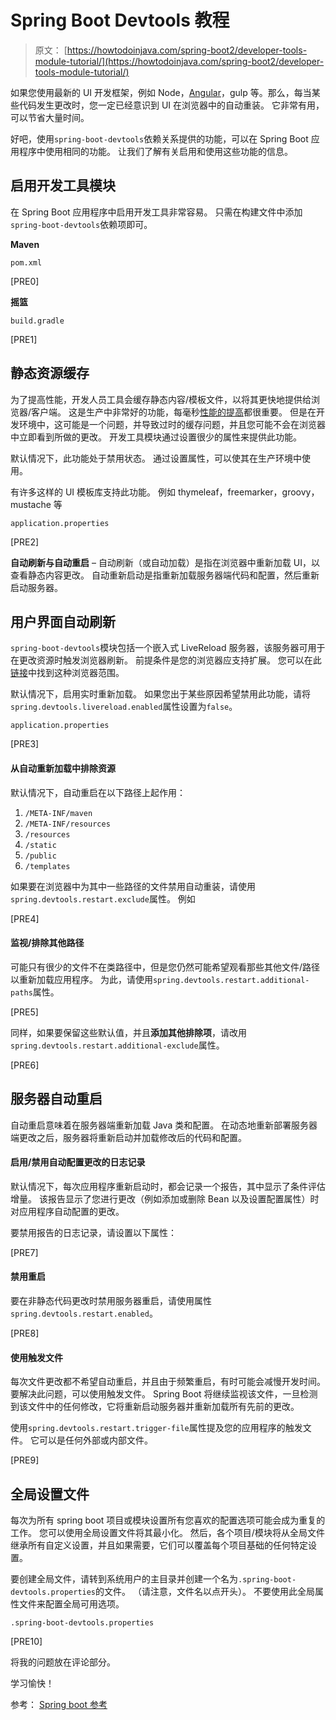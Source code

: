 # Spring Boot Devtools 教程

> 原文： [https://howtodoinjava.com/spring-boot2/developer-tools-module-tutorial/](https://howtodoinjava.com/spring-boot2/developer-tools-module-tutorial/)

如果您使用最新的 UI 开发框架，例如 Node，[Angular](https://howtodoinjava.com/angularjs/angularjs-tutorial-helloworld-example/)，gulp 等。那么，每当某些代码发生更改时，您一定已经意识到 UI 在浏览器中的自动重装。 它非常有用，可以节省大量时间。

好吧，使用`spring-boot-devtools`依赖关系提供的功能，可以在 Spring Boot 应用程序中使用相同的功能。 让我们了解有关启用和使用这些功能的信息。

## 启用开发工具模块

在 Spring Boot 应用程序中启用开发工具非常容易。 只需在构建文件中添加`spring-boot-devtools`依赖项即可。

**Maven**

`pom.xml`

[PRE0]

**摇篮**

`build.gradle`

[PRE1]

## 静态资源缓存

为了提高性能，开发人员工具会缓存静态内容/模板文件，以将其更快地提供给浏览器/客户端。 这是生产中非常好的功能，每毫秒[性能的提高](https://howtodoinjava.com/best-practices/improving-web-application-performance/)都很重要。 但是在开发环境中，这可能是一个问题，并导致过时的缓存问题，并且您可能不会在浏览器中立即看到所做的更改。 开发工具模块通过设置很少的属性来提供此功能。

默认情况下，此功能处于禁用状态。 通过设置属性，可以使其在生产环境中使用。

有许多这样的 UI 模板库支持此功能。 例如 thymeleaf，freemarker，groovy，mustache 等

`application.properties`

[PRE2]

**自动刷新与自动重启** – 自动刷新（或自动加载）是指在浏览器中重新加载 UI，以查看静态内容更改。 自动重新启动是指重新加载服务器端代码和配置，然后重新启动服务器。

## 用户界面自动刷新

`spring-boot-devtools`模块包括一个嵌入式 LiveReload 服务器，该服务器可用于在更改资源时触发浏览器刷新。 前提条件是您的浏览器应支持扩展。 您可以在此[链接](https://livereload.com/extensions/)中找到这种浏览器范围。

默认情况下，启用实时重新加载。 如果您出于某些原因希望禁用此功能，请将`spring.devtools.livereload.enabled`属性设置为`false`。

`application.properties`

[PRE3]

#### 从自动重新加载中排除资源

默认情况下，自动重启在以下路径上起作用：

1.  `/META-INF/maven`
2.  `/META-INF/resources`
3.  `/resources`
4.  `/static`
5.  `/public`
6.  `/templates`

如果要在浏览器中为其中一些路径的文件禁用自动重装，请使用`spring.devtools.restart.exclude`属性。 例如

[PRE4]

#### 监视/排除其他路径

可能只有很少的文件不在类路径中，但是您仍然可能希望观看那些其他文件/路径以重新加载应用程序。 为此，请使用`spring.devtools.restart.additional-paths`属性。

[PRE5]

同样，如果要保留这些默认值，并且**添加其他排除项**，请改用`spring.devtools.restart.additional-exclude`属性。

[PRE6]

## 服务器自动重启

自动重启意味着在服务器端重新加载 Java 类和配置。 在动态地重新部署服务器端更改之后，服务器将重新启动并加载修改后的代码和配置。

#### 启用/禁用自动配置更改的日志记录

默认情况下，每次应用程序重新启动时，都会记录一个报告，其中显示了条件评估增量。 该报告显示了您进行更改（例如添加或删除 Bean 以及设置配置属性）时对应用程序自动配置的更改。

要禁用报告的日志记录，请设置以下属性：

[PRE7]

#### 禁用重启

要在非静态代码更改时禁用服务器重启，请使用属性`spring.devtools.restart.enabled`。

[PRE8]

#### 使用触发文件

每次文件更改都不希望自动重启，并且由于频繁重启，有时可能会减慢开发时间。 要解决此问题，可以使用触发文件。 Spring Boot 将继续监视该文件，一旦检测到该文件中的任何修改，它将重新启动服务器并重新加载所有先前的更改。

使用`spring.devtools.restart.trigger-file`属性提及您的应用程序的触发文件。 它可以是任何外部或内部文件。

[PRE9]

## 全局设置文件

每次为所有 spring boot 项目或模块设置所有您喜欢的配置选项可能会成为重复的工作。 您可以使用全局设置文件将其最小化。 然后，各个项目/模块将从全局文件继承所有自定义设置，并且如果需要，它们可以覆盖每个项目基础的任何特定设置。

要创建全局文件，请转到系统用户的主目录并创建一个名为`.spring-boot-devtools.properties`的文件。 （请注意，文件名以点开头）。 不要使用此全局属性文件来配置全局可用选项。

`.spring-boot-devtools.properties`

[PRE10]

将我的问题放在评论部分。

学习愉快！

参考： [Spring boot 参考](https://docs.spring.io/spring-boot/docs/current/reference/html/using-boot-devtools.html)